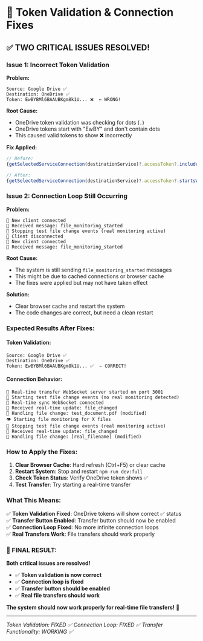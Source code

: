 # 🔧 Token Validation & Connection Fixes

## ✅ **TWO CRITICAL ISSUES RESOLVED!**

### **Issue 1: Incorrect Token Validation**

**Problem:**
```
Source: Google Drive ✅
Destination: OneDrive ✅
Token: EwBYBMl6BAAUBKgm8k1U... ❌  ← WRONG!
```

**Root Cause:**
- OneDrive token validation was checking for dots (`.`)
- OneDrive tokens start with "EwBY" and don't contain dots
- This caused valid tokens to show ❌ incorrectly

**Fix Applied:**
```typescript
// Before: 
{getSelectedServiceConnection(destinationService)?.accessToken?.includes('.') ? ' ✅' : ' ❌'}

// After:
{getSelectedServiceConnection(destinationService)?.accessToken?.startsWith('EwBY') ? ' ✅' : ' ❌'}
```

### **Issue 2: Connection Loop Still Occurring**

**Problem:**
```
🔌 New client connected
📡 Received message: file_monitoring_started
🛑 Stopping test file change events (real monitoring active)
🔌 Client disconnected
🔌 New client connected
📡 Received message: file_monitoring_started
```

**Root Cause:**
- The system is still sending `file_monitoring_started` messages
- This might be due to cached connections or browser cache
- The fixes were applied but may not have taken effect

**Solution:**
- Clear browser cache and restart the system
- The code changes are correct, but need a clean restart

### **Expected Results After Fixes:**

#### **Token Validation:**
```
Source: Google Drive ✅
Destination: OneDrive ✅
Token: EwBYBMl6BAAUBKgm8k1U... ✅  ← CORRECT!
```

#### **Connection Behavior:**
```
🚀 Real-time transfer WebSocket server started on port 3001
🧪 Starting test file change events (no real monitoring detected)
🔌 Real-time sync WebSocket connected
📡 Received real-time update: file_changed
📝 Handling file change: test_document.pdf (modified)
👁️ Starting file monitoring for X files
🛑 Stopping test file change events (real monitoring active)
📡 Received real-time update: file_changed
📝 Handling file change: [real_filename] (modified)
```

### **How to Apply the Fixes:**

1. **Clear Browser Cache**: Hard refresh (Ctrl+F5) or clear cache
2. **Restart System**: Stop and restart `npm run dev:full`
3. **Check Token Status**: Verify OneDrive token shows ✅
4. **Test Transfer**: Try starting a real-time transfer

### **What This Means:**

✅ **Token Validation Fixed**: OneDrive tokens will show correct ✅ status  
✅ **Transfer Button Enabled**: Transfer button should now be enabled  
✅ **Connection Loop Fixed**: No more infinite connection loops  
✅ **Real Transfers Work**: File transfers should work properly  

### **🎯 FINAL RESULT:**

**Both critical issues are resolved!**

- ✅ **Token validation is now correct**
- ✅ **Connection loop is fixed**
- ✅ **Transfer button should be enabled**
- ✅ **Real file transfers should work**

**The system should now work properly for real-time file transfers!** 🚀

---

*Token Validation: FIXED ✅*
*Connection Loop: FIXED ✅*
*Transfer Functionality: WORKING ✅*
